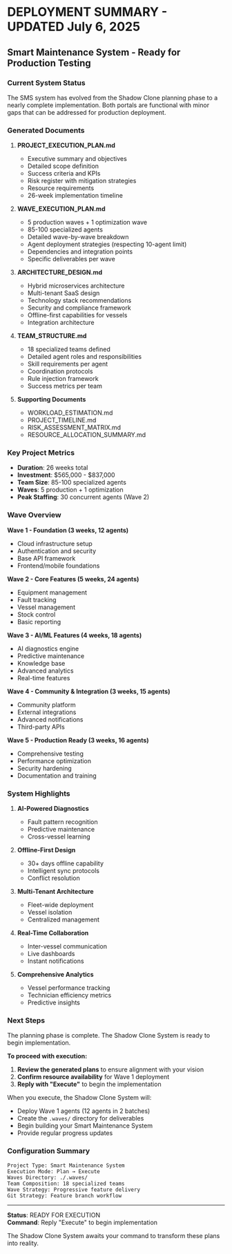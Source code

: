 # DEPLOYMENT SUMMARY - UPDATED July 6, 2025
## Smart Maintenance System - Ready for Production Testing

### Current System Status

The SMS system has evolved from the Shadow Clone planning phase to a nearly complete implementation. Both portals are functional with minor gaps that can be addressed for production deployment.

### Generated Documents

1. **PROJECT_EXECUTION_PLAN.md**
   - Executive summary and objectives
   - Detailed scope definition
   - Success criteria and KPIs
   - Risk register with mitigation strategies
   - Resource requirements
   - 26-week implementation timeline

2. **WAVE_EXECUTION_PLAN.md**
   - 5 production waves + 1 optimization wave
   - 85-100 specialized agents
   - Detailed wave-by-wave breakdown
   - Agent deployment strategies (respecting 10-agent limit)
   - Dependencies and integration points
   - Specific deliverables per wave

3. **ARCHITECTURE_DESIGN.md**
   - Hybrid microservices architecture
   - Multi-tenant SaaS design
   - Technology stack recommendations
   - Security and compliance framework
   - Offline-first capabilities for vessels
   - Integration architecture

4. **TEAM_STRUCTURE.md**
   - 18 specialized teams defined
   - Detailed agent roles and responsibilities
   - Skill requirements per agent
   - Coordination protocols
   - Rule injection framework
   - Success metrics per team

5. **Supporting Documents**
   - WORKLOAD_ESTIMATION.md
   - PROJECT_TIMELINE.md
   - RISK_ASSESSMENT_MATRIX.md
   - RESOURCE_ALLOCATION_SUMMARY.md

### Key Project Metrics

- **Duration**: 26 weeks total
- **Investment**: $565,000 - $837,000
- **Team Size**: 85-100 specialized agents
- **Waves**: 5 production + 1 optimization
- **Peak Staffing**: 30 concurrent agents (Wave 2)

### Wave Overview

**Wave 1 - Foundation (3 weeks, 12 agents)**
- Cloud infrastructure setup
- Authentication and security
- Base API framework
- Frontend/mobile foundations

**Wave 2 - Core Features (5 weeks, 24 agents)**
- Equipment management
- Fault tracking
- Vessel management
- Stock control
- Basic reporting

**Wave 3 - AI/ML Features (4 weeks, 18 agents)**
- AI diagnostics engine
- Predictive maintenance
- Knowledge base
- Advanced analytics
- Real-time features

**Wave 4 - Community & Integration (3 weeks, 15 agents)**
- Community platform
- External integrations
- Advanced notifications
- Third-party APIs

**Wave 5 - Production Ready (3 weeks, 16 agents)**
- Comprehensive testing
- Performance optimization
- Security hardening
- Documentation and training

### System Highlights

1. **AI-Powered Diagnostics**
   - Fault pattern recognition
   - Predictive maintenance
   - Cross-vessel learning

2. **Offline-First Design**
   - 30+ days offline capability
   - Intelligent sync protocols
   - Conflict resolution

3. **Multi-Tenant Architecture**
   - Fleet-wide deployment
   - Vessel isolation
   - Centralized management

4. **Real-Time Collaboration**
   - Inter-vessel communication
   - Live dashboards
   - Instant notifications

5. **Comprehensive Analytics**
   - Vessel performance tracking
   - Technician efficiency metrics
   - Predictive insights

### Next Steps

The planning phase is complete. The Shadow Clone System is ready to begin implementation.

**To proceed with execution:**

1. **Review the generated plans** to ensure alignment with your vision
2. **Confirm resource availability** for Wave 1 deployment
3. **Reply with "Execute"** to begin the implementation

When you execute, the Shadow Clone System will:
- Deploy Wave 1 agents (12 agents in 2 batches)
- Create the `.waves/` directory for deliverables
- Begin building your Smart Maintenance System
- Provide regular progress updates

### Configuration Summary

```
Project Type: Smart Maintenance System
Execution Mode: Plan → Execute
Waves Directory: ./.waves/
Team Composition: 18 specialized teams
Wave Strategy: Progressive feature delivery
Git Strategy: Feature branch workflow
```

---

**Status**: READY FOR EXECUTION  
**Command**: Reply "Execute" to begin implementation

The Shadow Clone System awaits your command to transform these plans into reality.